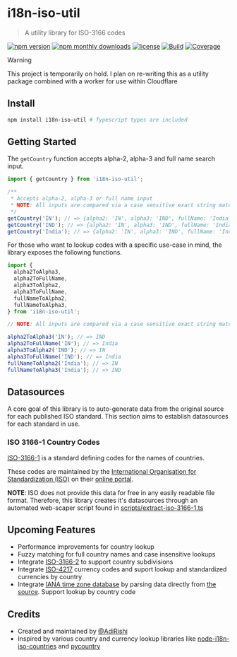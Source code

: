 # i18n-iso-util

> A utility library for ISO-3166 codes

[![npm version](https://img.shields.io/npm/v/i18n-iso-util?style=flat-square)](https://www.npmjs.com/package/i18n-iso-util)
[![npm monthly downloads](https://img.shields.io/npm/dw/i18n-iso-util)](https://www.npmjs.com/package/i18n-iso-util)
[![license](https://img.shields.io/npm/l/i18n-iso-util)](https://www.npmjs.com/package/i18n-iso-util)
[![Build](https://github.com/AdiRishi/i18n-iso-util/actions/workflows/npm-publish.yml/badge.svg)](https://github.com/AdiRishi/i18n-iso-util/actions/workflows/npm-publish.yml)
[![Coverage](https://codecov.io/gh/AdiRishi/i18n-iso-util/branch/master/graph/badge.svg?token=6NO2IVSSO0)](https://codecov.io/gh/AdiRishi/i18n-iso-util)

> [!WARNING]
> This project is temporarily on hold. I plan on re-writing this as a utility package combined with a worker for use within Cloudflare

## Install

```sh
npm install i18n-iso-util # Typescript types are included
```

## Getting Started

The `getCountry` function accepts alpha-2, alpha-3 and full name search input.

```typescript
import { getCountry } from 'i18n-iso-util';

/**
 * Accepts alpha-2, alpha-3 or full name input
 * NOTE: All inputs are compared via a case sensitive exact string match
 */
getCountry('IN'); // => {alpha2: 'IN', alpha3: 'IND', fullName: 'India', numericCode: '356'}
getCountry('IND'); // => {alpha2: 'IN', alpha3: 'IND', fullName: 'India', numericCode: '356'}
getCountry('India'); // => {alpha2: 'IN', alpha3: 'IND', fullName: 'India', numericCode: '356'}
```

For those who want to lookup codes with a specific use-case in mind, the library exposes the following functions.

```typescript
import {
  alpha2ToAlpha3,
  alpha2ToFullName,
  alpha3ToAlpha2,
  alpha3ToFullName,
  fullNameToAlpha2,
  fullNameToAlpha3,
} from 'i18n-iso-util';

// NOTE: All inputs are compared via a case sensitive exact string match

alpha2ToAlpha3('IN'); // => IND
alpha2ToFullName('IN'); // => India
alpha3ToAlpha2('IND'); // => IN
alpha3ToFullName('IND'); // => India
fullNameToAlpha2('India'); // => IN
fullNameToAlpha3('India'); // => IND
```

## Datasources

A core goal of this library is to auto-generate data from the original source for each published ISO standard.
This section aims to establish datasources for each standard in use.

### ISO 3166-1 Country Codes

[ISO-3166-1](https://en.wikipedia.org/wiki/ISO_3166-1) is a standard defining codes for the names of countries.

These codes are maintained by the [International Organisation for Standardization (ISO)](https://www.iso.org/iso-3166-country-codes.htmlhttps://www.iso.org/home.html) on their [online portal](https://www.iso.org/obp/ui).

**NOTE**: ISO does not provide this data for free in any easily readable file format. Therefore, this library creates it's datasources through an automated web-scaper script found in [scripts/extract-iso-3166-1.ts](scripts/extract-iso-3166-1.ts)

## Upcoming Features

- Performance improvements for country lookup
- Fuzzy matching for full country names and case insensitive lookups
- Integrate [ISO-3166-2](https://en.wikipedia.org/wiki/ISO_3166-2) to support country subdivisions
- Integrate [ISO-4217](https://www.iso.org/iso-4217-currency-codes.html) currency codes and suport lookup and standardized currencies by country
- Integrate [IANA time zone database](https://en.wikipedia.org/wiki/Tz_database) by parsing data directly from [the source](https://www.iana.org/time-zones). Support lookup by country code

## Credits

- Created and maintained by [@AdiRishi](https://github.com/AdiRishi/)
- Inspired by various country and currency lookup libraries like [node-i18n-iso-countries](https://github.com/michaelwittig/node-i18n-iso-countries) and [pycountry](https://pypi.org/project/pycountry/)
